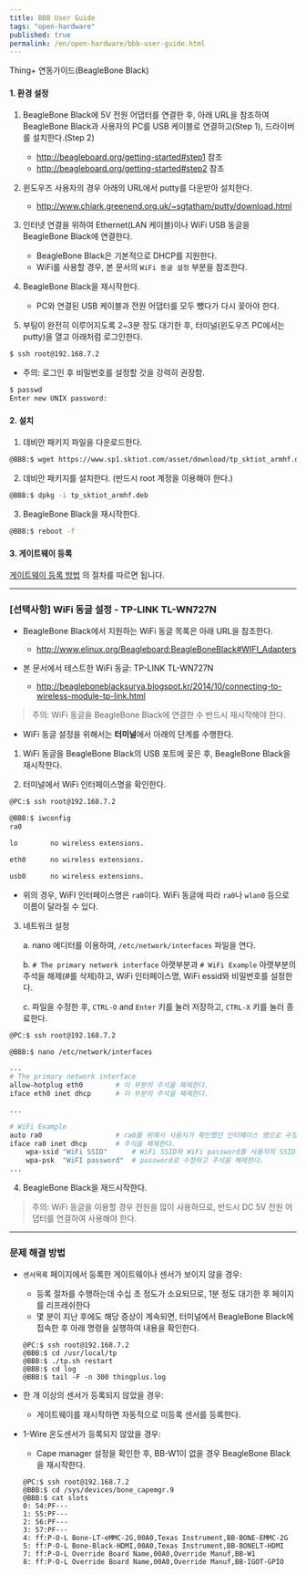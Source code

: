 ```yaml
---
title: BBB User Guide
tags: "open-hardware"
published: true
permalink: /en/open-hardware/bbb-user-guide.html
---
```


Thing+ 연동가이드(BeagleBone Black)

#### 1. 환경 설정


1) BeagleBone Black에 5V 전원 어댑터를 연결한 후, 아래 URL을 참조하여 BeagleBone Black과 사용자의 PC를 USB 케이블로 연결하고(Step 1), 드라이버를 설치한다.(Step 2)

   - http://beagleboard.org/getting-started#step1 참조
   - http://beagleboard.org/getting-started#step2 참조

2) 윈도우즈 사용자의 경우 아래의 URL에서 putty를 다운받아 설치한다.
   - http://www.chiark.greenend.org.uk/~sgtatham/putty/download.html

3) 인터넷 연결을 위하여 Ethernet(LAN 케이블)이나 WiFi USB 동글을 BeagleBone Black에 연결한다.

   - BeagleBone Black은 기본적으로 DHCP를 지원한다.
   - WiFi를 사용할 경우, 본 문서의 `WiFi 동글 설정` 부분을 참조한다.

4) BeagleBone Black을 재시작한다.
   - PC와 연결된 USB 케이블과 전원 어댑터를 모두 뺐다가 다시 꽂아야 한다.

5) 부팅이 완전히 이루어지도록 2~3분 정도 대기한 후, 터미널(윈도우즈 PC에서는 putty)을 열고 아래처럼 로그인한다.

```bash
$ ssh root@192.168.7.2
```

- 주의: 로그인 후 비밀번호를 설정할 것을 강력히 권장함.


```bash
$ passwd
Enter new UNIX password:
```


#### 2. 설치

1) 데비안 패키지 파일을 다운로드한다.

```bash
@BBB:$ wget https://www.sp1.sktiot.com/asset/download/tp_sktiot_armhf.deb
```

2) 데비안 패키지를 설치한다. (반드시 root 계정을 이용해야 한다.)

```bash
@BBB:$ dpkg -i tp_sktiot_armhf.deb
```

3) BeagleBone Black을 재시작한다.

```bash
@BBB:$ reboot -f
```

#### 3. 게이트웨이 등록
[게이트웨이 등록 방법](http://support.thingplus.net/en/user-guide/registration.html#id-gateway) 의 절차를 따르면 됩니다.


--------------------

### [선택사항] WiFi 동글 설정 - TP-LINK TL-WN727N
- BeagleBone Black에서 지원하는 WiFi 동글 목록은 아래 URL을 참조한다.

  - http://www.elinux.org/Beagleboard:BeagleBoneBlack#WIFI_Adapters

- 본 문서에서 테스트한 WiFi 동글: TP-LINK TL-WN727N

  - http://beagleboneblacksurya.blogspot.kr/2014/10/connecting-to-wireless-module-tp-link.html

> 주의: WiFi 동글을 BeagleBone Black에 연결한 수 반드시 재시작해야 한다.

- WiFi 동글 설정을 위해서는 **터미널**에서 아래의 단계를 수행한다.

1) WiFi 동글을 BeagleBone Black의 USB 포트에 꽂은 후, BeagleBone Black을 재시작한다.

2) 터미널에서 WiFi 인터페이스명을 확인한다.

```bash
@PC:$ ssh root@192.168.7.2

@BBB:$ iwconfig
ra0

lo        no wireless extensions.

eth0      no wireless extensions.

usb0      no wireless extensions.
```
   - 위의 경우, WiFI 인터페이스명은 `ra0`이다. WiFi 동글에 따라 `ra0`나 `wlan0` 등으로 이름이 달라질 수 있다.

3) 네트워크 설정

   a. nano 에디터를 이용하여, `/etc/network/interfaces` 파일을 연다.

   b. `# The primary network interface` 아랫부분과 `# WiFi Example` 아랫부분의 주석을 해제(#를 삭제)하고, WiFi 인터페이스명, WiFi essid와 비밀번호를 설정한다.

   c. 파일을 수정한 후, `CTRL-O` and `Enter` 키를 눌러 저장하고, `CTRL-X` 키를 눌러 종료한다.

```bash
@PC:$ ssh root@192.168.7.2

@BBB:$ nano /etc/network/interfaces

...
# The primary network interface
allow-hotplug eth0        # 이 부분의 주석을 해제한다.
iface eth0 inet dhcp      # 이 부분의 주석을 해제한다.

...

# WiFi Example
auto ra0                  # ra0를 위에서 사용자가 확인했던 인터페이스 명으로 수정하고
iface ra0 inet dhcp       # 주석을 해제한다.
    wpa-ssid "WiFi SSID"      # WiFi SSID와 WiFi password를 사용자의 SSID와
    wpa-psk  "WiFI password"  # password로 수정하고 주석을 해제한다.
...

```

4) BeagleBone Black을 재드시작한다.

> 주의: WiFi 동글을 이용할 경우 전원을 많이 사용하므로, 반드시 DC 5V 전원 어댑터를 연결하여 사용해야 한다.

----------------------------------
### 문제 해결 방법

* `센서목록` 페이지에서 등록한 게이트웨이나 센서가 보이지 않을 경우:

  - 등록 절차를 수행하는데 수십 초 정도가 소요되므로, 1분 정도 대기한 후 페이지를 리프레쉬한다
  - 몇 분이 지난 후에도 해당 증상이 계속되면, 터미널에서 BeagleBone Black에 접속한 후 아래 명령을 실행하여 내용을 확인한다.

  ```
  @PC:$ ssh root@192.168.7.2
  @BBB:$ cd /usr/local/tp
  @BBB:$ ./tp.sh restart
  @BBB:$ cd log
  @BBB:$ tail -F -n 300 thingplus.log
  ```

* 한 개 이상의 센서가 등록되지 않았을 경우:

  - 게이트웨이를 재시작하면 자동적으로 미등록 센서를 등록한다.


* 1-Wire 온도센서가 등록되지 않았을 경우:

  - Cape manager 설정을 확인한 후, BB-W1이 없을 경우 BeagleBone Black을 재시작한다.

  ```
  @PC:$ ssh root@192.168.7.2
  @BBB:$ cd /sys/devices/bone_capemgr.9
  @BBB:$ cat slots
  0: 54:PF---
  1: 55:PF---
  2: 56:PF---
  3: 57:PF---
  4: ff:P-O-L Bone-LT-eMMC-2G,00A0,Texas Instrument,BB-BONE-EMMC-2G
  5: ff:P-O-L Bone-Black-HDMI,00A0,Texas Instrument,BB-BONELT-HDMI
  7: ff:P-O-L Override Board Name,00A0,Override Manuf,BB-W1
  8: ff:P-O-L Override Board Name,00A0,Override Manuf,BB-IGOT-GPIO
  ```
